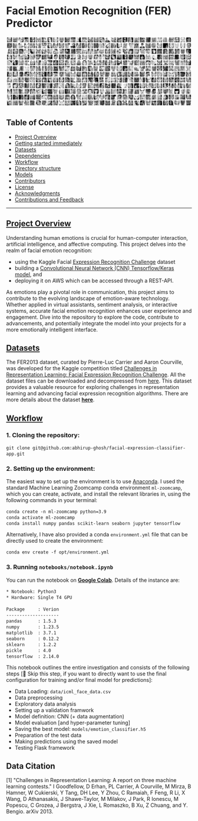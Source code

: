 # Facial Emotion Recognition (FER) Predictor

<img src="./media/banner.png" alt="drawing" width="1000"/>

## Table of Contents
- [Project Overview](#project-overview)
- [Getting started immediately](#getting-started)
- [Datasets](#datasets)
- [Dependencies](#dependencies)
- [Workflow](#workflow)
- [Directory structure](#dirctory-structure)
- [Models](#models)
- [Contributors](#contributors)
- [License](#license)
- [Acknowledgments](#acknowledgments)
- [Contributions and Feedback](#contributions-and-feedback)

---

## [Project Overview](#project-overview)

Understanding human emotions is crucial for human-computer interaction, artificial intelligence, and affective computing. This project delves into the realm of facial emotion recognition:
* using the Kaggle Facial [Expression Recognition Challenge](https://www.kaggle.com/c/challenges-in-representation-learning-facial-expression-recognition-challenge/data) dataset
* building a [Convolutional Neural Network (CNN) Tensorflow/Keras model](./models/emotion_classifier.h5), and
* deploying it on AWS which can be accessed through a REST-API.

As emotions play a pivotal role in communication, this project aims to contribute to the evolving landscape of emotion-aware technology. Whether applied in virtual assistants, sentiment analysis, or interactive systems, accurate facial emotion recognition enhances user experience and engagement. Dive into the repository to explore the code, contribute to advancements, and potentially integrate the model into your projects for a more emotionally intelligent interface.

## [Datasets](#datasets)

The FER2013 dataset, curated by Pierre-Luc Carrier and Aaron Courville, was developed for the Kaggle competition titled [Challenges in Representation Learning: Facial Expression Recognition Challenge](https://www.kaggle.com/c/challenges-in-representation-learning-facial-expression-recognition-challenge). All the dataset files can be downloaded and decompressed from [here](https://www.kaggle.com/c/challenges-in-representation-learning-facial-expression-recognition-challenge/data). This dataset provides a valuable resource for exploring challenges in representation learning and advancing facial expression recognition algorithms. There are more details about the dataset [**here**](./data/README.md).

## [Workflow](#workflow)

### 1. Cloning the repository: 

```
git clone git@github.com:abhirup-ghosh/facial-expression-classifier-app.git
```

### 2. **Setting up the environment:**

The easiest way to set up the environment is to use [Anaconda](https://www.anaconda.com/download). I used the standard Machine Learning Zoomcamp conda environment `ml-zoomcamp`, which you can create, activate, and install the relevant libraries in, using the following commands in your terminal:

```
conda create -n ml-zoomcamp python=3.9
conda activate ml-zoomcamp
conda install numpy pandas scikit-learn seaborn jupyter tensorflow
```

Alternatively, I have also provided a conda `environment.yml` file that can be directly used to create the environment:

```
conda env create -f opt/environment.yml
```

### 3. Running `notebooks/notebook.ipynb`

You can run the notebook on **[Google Colab](https://colab.research.google.com/github/abhirup-ghosh/facial-expression-classifier-app/blob/main/notebooks/notebook.ipynb)**. Details of the instance are:

```
* Notebook: Python3 
* Hardware: Single T4 GPU

Package     : Verion
--------------------
pandas      : 1.5.3
numpy       : 1.23.5
matplotlib  : 3.7.1
seaborn     : 0.12.2
sklearn     : 1.2.2
pickle      : 4.0
tensorflow  : 2.14.0
```



This notebook outlines the entire investigation and consists of the following steps [🚨 Skip this step, if you want to directly want to use the final configuration for training and/or final model for predictions]:

- Data Loading: `data/icml_face_data.csv`  
- Data preprocessing
- Exploratory data analysis
- Setting up a validation framwork
- Model definition: CNN (+ data augmentation)
- Model evaluation [and hyper-parameter tuning]
- Saving the best model: `models/emotion_classifier.h5`
- Preparation of the test data
- Making predictions using the saved model
- Testing Flask framework



## Data Citation

[1] "Challenges in Representation Learning: A report on three machine learning
contests." I Goodfellow, D Erhan, PL Carrier, A Courville, M Mirza, B
Hamner, W Cukierski, Y Tang, DH Lee, Y Zhou, C Ramaiah, F Feng, R Li,
X Wang, D Athanasakis, J Shawe-Taylor, M Milakov, J Park, R Ionescu,
M Popescu, C Grozea, J Bergstra, J Xie, L Romaszko, B Xu, Z Chuang, and
Y. Bengio. arXiv 2013.